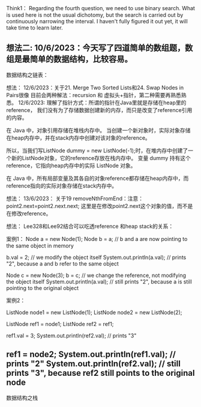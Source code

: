 Think1：
Regarding the fourth question, we need to use binary search. What is used here is not the usual dichotomy, 
but the search is carried out by continuously narrowing the interval. 
I haven't fully figured it out yet, it will take time to learn later.

想法二:
10/6/2023：今天写了四道简单的数组题，数组是最简单的数据结构，比较容易。
------------------------------------------------------------------
数据结构之链表：

想法：
12/6/2023：关于21. Merge Two Sorted Lists和24. Swap Nodes in Pairs很像
目前会两种解法：recursion 和 虚拟头+指针，第二种需要再熟悉熟悉。
12/6/2023:
理解了指针方式：所谓的指针在Java里就是存储在heap里的reference，
我们没有为了存储数据创建新的内存，而只是改变了reference引用的内容。

在 Java 中，对象引用存储在堆栈内存中。 当创建一个新对象时，实际对象存储在heap内存中，并在stack内存中创建对该对象的reference。

所以，当我们写ListNode dummy = new ListNode(-1);时，在堆内存中创建了一个新的ListNode对象，它的reference存放在栈内存中。
变量 dummy 持有这个reference，它指向heap内存中的实际 ListNode 对象。

在 Java 中，所有局部变量及其各自的对象reference都存储在heap内存中，而reference指向的实际对象存储在stack内存中。

想法：
13/6/2023：
关于19 removeNthFromEnd：注意：point2.next=point2.next.next;
这里是在修改point2.next这个对象的值，而不是在修改reference。

想法：
Lee328和Lee92结合可以吃透reference 和heap stack的关系：

案例1：
Node a = new Node(1);
Node b = a;  // b and a are now pointing to the same object in memory

b.val = 2;   // we modify the object itself
System.out.println(a.val); // prints "2", because a and b refer to the same object

Node c = new Node(3);
b = c;       // we change the reference, not modifying the object itself
System.out.println(a.val); // still prints "2", because a is still pointing to the original object

案例2：

ListNode node1 = new ListNode(1);
ListNode node2 = new ListNode(2);

ListNode ref1 = node1;
ListNode ref2 = ref1;

ref1.val = 3;
System.out.println(ref2.val);  // prints "3"

ref1 = node2;
System.out.println(ref1.val);  // prints "2"
System.out.println(ref2.val);  // still prints "3", because ref2 still points to the original node
-----------------------------------------------------------------
数据结构之栈
